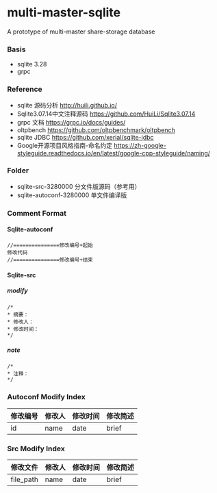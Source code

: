 # multi-master-sqlite
A prototype of multi-master share-storage database

### Basis

+ sqlite 3.28
+ grpc

### Reference

+ sqlite 源码分析 <http://huili.github.io/>
+ Sqlite3.07.14中文注释源码 <https://github.com/HuiLi/Sqlite3.07.14>
+ grpc 文档 <https://grpc.io/docs/guides/>
+ oltpbench <https://github.com/oltpbenchmark/oltpbench>
+ sqlite JDBC <https://github.com/xerial/sqlite-jdbc>
+ Google开源项目风格指南-命名约定 <https://zh-google-styleguide.readthedocs.io/en/latest/google-cpp-styleguide/naming/>

### Folder

+ sqlite-src-3280000 分文件版源码（参考用）
+ sqlite-autoconf-3280000 单文件编译版

### Comment Format
#### Sqlite-autoconf
```
//===============修改编号+起始
修改代码
//===============修改编号+结束
```
#### Sqlite-src
##### modify
```
/*
* 摘要：
* 修改人：
* 修改时间：
*/
```
##### note
```
/*
* 注释：
*/
```

### Autoconf Modify Index
| 修改编号 | 修改人 | 修改时间 | 修改简述 |
| ------ | ------ | ------ | ------ |
| id  | name | date | brief |

### Src Modify Index
| 修改文件 | 修改人 | 修改时间 | 修改简述 |
| ------ | ------ | ------ | ------ |
| file_path  | name | date | brief |
